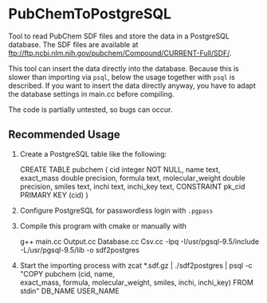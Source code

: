 # PubChemToPostgreSQL
Tool to read PubChem SDF files and store the data in a PostgreSQL database.
The SDF files are available at
ftp://ftp.ncbi.nlm.nih.gov/pubchem/Compound/CURRENT-Full/SDF/.

This tool can insert the data directly into the database. Because this is
slower than importing via ```psql```, below the usage together with ```psql```
is described. If you want to insert the data directly anyway, you have to adapt
the database settings in main.cc before compiling.

The code is partially untested, so bugs can occur.

## Recommended Usage
1. Create a PostgreSQL table like the following:

    CREATE TABLE pubchem
    (
    cid integer NOT NULL,
    name text,
    exact_mass double precision,
    formula text,
    molecular_weight double precision,
    smiles text,
    inchi text,
    inchi_key text,
    CONSTRAINT pk_cid PRIMARY KEY (cid)
    )

2. Configure PostgreSQL for passwordless login with ```.pgpass```
3. Compile this program with cmake or manually with

    g++ main.cc Output.cc Database.cc Csv.cc -lpq -I/usr/pgsql-9.5/include \
        -L/usr/pgsql-9.5/lib -o sdf2postgres

4. Start the importing process with 
    zcat *.sdf.gz | ./sdf2postgres | psql -c "COPY pubchem (cid, name, \
        exact_mass, formula, molecular_weight, smiles, inchi, inchi_key) FROM \
        stdin" DB_NAME USER_NAME
